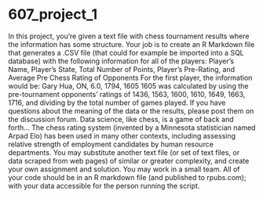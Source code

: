 # 607_project_1
 
In this project, you’re given a text file with chess tournament results where the information has some structure. Your
job is to create an R Markdown file that generates a .CSV file (that could for example be imported into a SQL database)
with the following information for all of the players:
Player’s Name, Player’s State, Total Number of Points, Player’s Pre-Rating, and Average Pre Chess Rating of Opponents
For the first player, the information would be:
Gary Hua, ON, 6.0, 1794, 1605
1605 was calculated by using the pre-tournament opponents’ ratings of 1436, 1563, 1600, 1610, 1649, 1663, 1716, and
dividing by the total number of games played.
If you have questions about the meaning of the data or the results, please post them on the discussion forum. Data
science, like chess, is a game of back and forth…
The chess rating system (invented by a Minnesota statistician named Arpad Elo) has been used in many other contexts,
including assessing relative strength of employment candidates by human resource departments.
You may substitute another text file (or set of text files, or data scraped from web pages) of similar or greater
complexity, and create your own assignment and solution. You may work in a small team. All of your code should be in
an R markdown file (and published to rpubs.com); with your data accessible for the person running the script.
